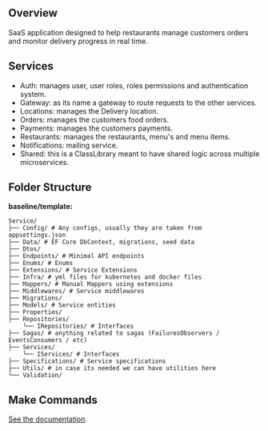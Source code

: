 ## Overview
SaaS application designed to help restaurants manage customers orders and monitor delivery progress in real time.

## Services
- Auth: manages user, user roles, roles permissions and authentication system.
- Gateway: as its name a gateway to route requests to the other services.
- Locations: manages the Delivery location.
- Orders: manages the customers food orders.
- Payments: manages the customers payments.
- Restaurants: manages the restaurants, menu's and menu items.
- Notifications: mailing service.
- Shared: this is a ClassLibrary meant to have shared logic across multiple microservices.

## Folder Structure
**baseline/template:**
```
Service/
├── Config/ # Any configs, usually they are taken from appsettings.json
├── Data/ # EF Core DbContext, migrations, seed data
├── Dtos/
├── Endpoints/ # Minimal API endpoints
├── Enums/ # Enums
├── Extensions/ # Service Extensions
├── Infra/ # yml files for kubernetes and docker files
├── Mappers/ # Manual Mappers using extensions
├── Middlewares/ # Service middlewares
├── Migrations/
├── Models/ # Service entities
├── Properties/
├── Repositories/
    └── IRepositories/ # Interfaces
├── Sagas/ # anything related to sagas (FailuresObservers / EventsConsumers / etc)
├── Services/
    └── IServices/ # Interfaces
├── Specifications/ # Service specifications
├── Utils/ # in case its needed we can have utilities here
└── Validation/
```

## Make Commands
[See the documentation](./help.md).